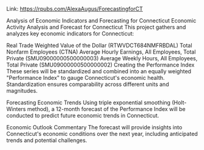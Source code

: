 Link: https://rpubs.com/AlexaAugus/ForecastingforCT

Analysis of Economic Indicators and Forecasting for Connecticut
Economic Activity Analysis and Forecast for Connecticut
This project gathers and analyzes key economic indicators for Connecticut:

Real Trade Weighted Value of the Dollar (RTWVDCT684NMFRBDAL)
Total Nonfarm Employees (CTNA)
Average Hourly Earnings, All Employees, Total Private (SMU09000000500000003)
Average Weekly Hours, All Employees, Total Private (SMU09000000500000002)
Creating the Performance Index
These series will be standardized and combined into an equally weighted "Performance Index" to gauge Connecticut's economic health. Standardization ensures comparability across different units and magnitudes.

Forecasting Economic Trends
Using triple exponential smoothing (Holt-Winters method), a 12-month forecast of the Performance Index will be conducted to predict future economic trends in Connecticut.

Economic Outlook Commentary
The forecast will provide insights into Connecticut's economic conditions over the next year, including anticipated trends and potential challenges.
